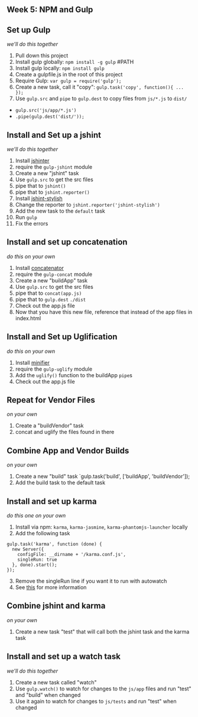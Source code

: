 ## Week 5: NPM and Gulp

## Set up Gulp
*we'll do this together*

1. Pull down this project
2. Install gulp globally: `npm install -g gulp` #PATH
3. Install gulp locally: `npm install gulp`
4. Create a gulpfile.js in the root of this project
5. Require Gulp: `var gulp = require('gulp');`
6. Create a new task, call it "copy": `gulp.task('copy', function(){ ... });`
7. Use `gulp.src` and `pipe` to `gulp.dest` to copy files from `js/*.js` to `dist/`
  * `gulp.src('js/app/*.js')`
  * `.pipe(gulp.dest('dist/'));`

## Install and Set up a jshint
*we'll do this together*

1. Install [jshinter](https://www.npmjs.com/package/gulp-jshint)
2. require the `gulp-jshint` module
3. Create a new "jshint" task
4. Use `gulp.src` to get the src files
5. pipe that to `jshint()`
6. pipe that to `jshint.reporter()`
7. Install [jshint-stylish](https://www.npmjs.com/package/jshint-stylish)
8. Change the reporter to `jshint.reporter('jshint-stylish')`
9. Add the new task to the `default` task
10. Run `gulp`
11. Fix the errors
 
## Install and set up concatenation
*do this on your own*

1. Install [concatenator](https://www.npmjs.com/package/gulp-concat)
2. require the `gulp-concat` module
3. Create a new "buildApp" task
4. Use `gulp.src` to get the src files
5. pipe that to `concat(app.js)`
6. pipe that to `gulp.dest` `./dist`
7. Check out the app.js file
8. Now that you have this new file, reference that instead of the app files in index.html

## Install and Set up Uglification
*do this on your own*

1. Install [minifier](https://www.npmjs.com/package/gulp-uglify)
2. require the `gulp-uglify` module
3. Add the `uglify()` function to the buildApp `pipe`s
4. Check out the app.js file

## Repeat for Vendor Files
*on your own*

1. Create a "buildVendor" task
2. concat and uglify the files found in there

## Combine App and Vendor Builds
*on your own*

1. Create a new "build" task
  `gulp.task('build', ['buildApp', 'buildVendor']);
2. Add the build task to the default task

## Install and set up karma
*do this one on your own*

1. Install via npm: `karma`, `karma-jasmine`, `karma-phantomjs-launcher` locally
2. Add the following task
```
gulp.task('karma', function (done) {
  new Server({
    configFile: __dirname + '/karma.conf.js',
    singleRun: true
  }, done).start();
});
```
3. Remove the singleRun line if you want it to run with autowatch
4. See [this](https://github.com/karma-runner/gulp-karma) for more information

## Combine jshint and karma
*on your own*

1. Create a new task "test" that will call both the jshint task and the karma task

## Install and set up a watch task
*we'll do this together*

1. Create a new task called "watch"
2. Use `gulp.watch()` to watch for changes to the `js/app` files and run "test" and "build" when changed
3. Use it again to watch for changes to `js/tests` and run "test" when changed
